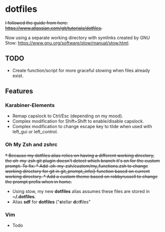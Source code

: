 # dotfiles
~~I followed the guide from here: https://www.atlassian.com/git/tutorials/dotfiles.~~

Now using a separate working directory with symlinks created by GNU Stow: https://www.gnu.org/software/stow/manual/stow.html.

## TODO
* Create function/script for more graceful stowing when files already exist.


## Features

### Karabiner-Elements
* Remap capslock to Ctrl/Esc (depending on my mood).
* Complex modification for Shift+Shift to enable/disable capslock.
* Complex modification to change escape key to tilde when used with left_gui or left_control.

### Oh My Zsh and zshrc
~~* Because my dotfiles alias relies on having a different working directory, the oh-my-zsh git plugin doesn't detect which branch it's on for the custom prompt. To fix:
    * Add .oh-my-zsh/custom/my_functions.zsh to change working directory for git in git_prompt_info() function based on current working directory.
    * Add a custom theme based on robbyrussell to change the prompt prefix when in home.~~
* Using stow, my new **dotfiles** alias assumes these files are stored in **~/.dotfiles**.
* Alias **sdf** for **dotfiles** ("**s**tellar **d**ot**f**iles"

### Vim
* Todo
